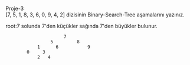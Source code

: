 Proje-3    
[7, 5, 1, 8, 3, 6, 0, 9, 4, 2] dizisinin Binary-Search-Tree aşamalarını yazınız.

root:7 
 solunda 7'den küçükler sağında 7'den büyükler bulunur.
                                            
                          7
                     5         8
                1      6           9
            0     3
                2   4

